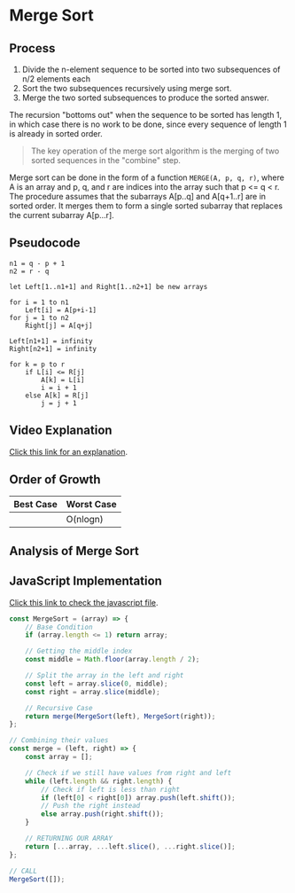 # Merge Sort

## Process

1. Divide the n-element sequence to be sorted into two subsequences of n/2 elements each
2. Sort the two subsequences recursively using merge sort.
3. Merge the two sorted subsequences to produce the sorted answer.

The recursion "bottoms out" when the sequence to be sorted has length 1, in which case there is no work to be done, since every sequence of length 1 is already in sorted order.

> The key operation of the merge sort algorithm is the merging of two sorted sequences in the "combine" step.

Merge sort can be done in the form of a function `MERGE(A, p, q, r)`, where A is an array and p, q, and r are indices into the array such that p <= q < r. The procedure assumes that the subarrays A[p..q] and A[q+1..r] are in sorted order. It merges them to form a single sorted subarray that replaces the current subarray A[p...r].

## Pseudocode

```
n1 = q - p + 1
n2 = r - q

let Left[1..n1+1] and Right[1..n2+1] be new arrays

for i = 1 to n1
	Left[i] = A[p+i-1]
for j = 1 to n2
	Right[j] = A[q+j]

Left[n1+1] = infinity
Right[n2+1] = infinity

for k = p to r
	if L[i] <= R[j]
		A[k] = L[i]
		i = i + 1
	else A[k] = R[j]
		j = j + 1
```

## Video Explanation

[Click this link for an explanation](https://youtu.be/4VqmGXwpLqc).

## Order of Growth

| Best Case | Worst Case |
| --------- | ---------- |
|           | O(nlogn)   |

## Analysis of Merge Sort

## JavaScript Implementation

[Click this link to check the javascript file](javascript/Merge.js).

```javascript
const MergeSort = (array) => {
    // Base Condition
    if (array.length <= 1) return array;

    // Getting the middle index
    const middle = Math.floor(array.length / 2);

    // Split the array in the left and right
    const left = array.slice(0, middle);
    const right = array.slice(middle);

    // Recursive Case
    return merge(MergeSort(left), MergeSort(right));
};

// Combining their values
const merge = (left, right) => {
    const array = [];

    // Check if we still have values from right and left
    while (left.length && right.length) {
        // Check if left is less than right
        if (left[0] < right[0]) array.push(left.shift());
        // Push the right instead
        else array.push(right.shift());
    }

    // RETURNING OUR ARRAY
    return [...array, ...left.slice(), ...right.slice()];
};

// CALL
MergeSort([]);
```
